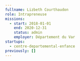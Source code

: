```yaml
---
fullname: Lizbeth Courthaudon
role: Intrapreneuse
missions:
  - start: 2018-01-01
    end: 2020-12-31
    status: admin
    employer: Département du Var
startups:
  - centre-departemental-enfance
previously: []
---
```

